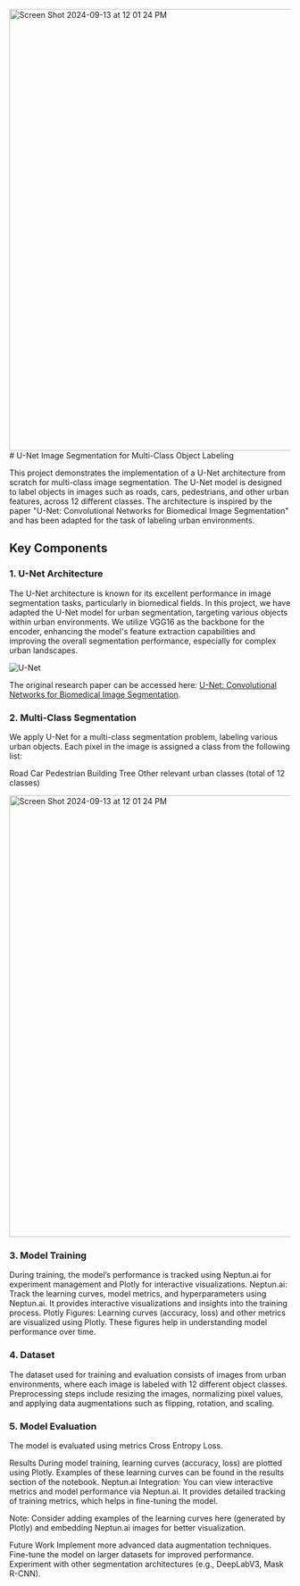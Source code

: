 <img width="791" alt="Screen Shot 2024-09-13 at 12 01 24 PM" src="https://github.com/user-attachments/assets/543768b7-b6f0-470b-8e82-c8504fbfa251"># U-Net Image Segmentation for Multi-Class Object Labeling

This project demonstrates the implementation of a U-Net architecture from scratch for multi-class image segmentation. The U-Net model is designed to label objects in images such as roads, cars, pedestrians, and other urban features, across 12 different classes. The architecture is inspired by the paper "U-Net: Convolutional Networks for Biomedical Image Segmentation" and has been adapted for the task of labeling urban environments.



## Key Components

### 1. U-Net Architecture
The U-Net architecture is known for its excellent performance in image segmentation tasks, particularly in biomedical fields. In this project, we have adapted the U-Net model for urban segmentation, targeting various objects within urban environments. We utilize VGG16 as the backbone for the encoder, enhancing the model's feature extraction capabilities and improving the overall segmentation performance, especially for complex urban landscapes.

![U-Net](https://github.com/user-attachments/assets/7e7ab8cc-b87f-4602-8d8a-f5a79564c519)

The original research paper can be accessed here: [U-Net: Convolutional Networks for Biomedical Image Segmentation](https://arxiv.org/abs/1505.04597).

### 2. Multi-Class Segmentation
We apply U-Net for a multi-class segmentation problem, labeling various urban objects. Each pixel in the image is assigned a class from the following list:

Road
Car
Pedestrian
Building
Tree
Other relevant urban classes (total of 12 classes)

<img width="791" alt="Screen Shot 2024-09-13 at 12 01 24 PM" src="https://github.com/user-attachments/assets/d174b214-aab0-40e1-b7a6-b7628486b777">


### 3. Model Training
During training, the model’s performance is tracked using Neptun.ai for experiment management and Plotly for interactive visualizations.
Neptun.ai: Track the learning curves, model metrics, and hyperparameters using Neptun.ai. It provides interactive visualizations and insights into the training process.
Plotly Figures: Learning curves (accuracy, loss) and other metrics are visualized using Plotly. These figures help in understanding model performance over time.

### 4. Dataset
The dataset used for training and evaluation consists of images from urban environments, where each image is labeled with 12 different object classes. Preprocessing steps include resizing the images, normalizing pixel values, and applying data augmentations such as flipping, rotation, and scaling.

### 5. Model Evaluation
The model is evaluated using metrics Cross Entropy Loss.


Results
During model training, learning curves (accuracy, loss) are plotted using Plotly. Examples of these learning curves can be found in the results section of the notebook.
Neptun.ai Integration: You can view interactive metrics and model performance via Neptun.ai. It provides detailed tracking of training metrics, which helps in fine-tuning the model.

Note: Consider adding examples of the learning curves here (generated by Plotly) and embedding Neptun.ai images for better visualization.

Future Work
Implement more advanced data augmentation techniques.
Fine-tune the model on larger datasets for improved performance.
Experiment with other segmentation architectures (e.g., DeepLabV3, Mask R-CNN).







